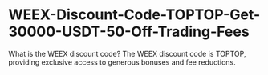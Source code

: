 # WEEX-Discount-Code-TOPTOP-Get-30000-USDT-50-Off-Trading-Fees
What is the WEEX discount code? The WEEX discount code is TOPTOP, providing exclusive access to generous bonuses and fee reductions.
